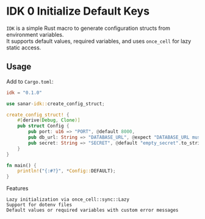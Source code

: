 # IDK 0 Initialize Default Keys

`IDK` is a simple Rust macro to generate configuration structs from environment variables.  
It supports default values, required variables, and uses `once_cell` for lazy static access.

## Usage

Add to `Cargo.toml`:

```toml
idk = "0.1.0"
```
```rust
use sanar-idk::create_config_struct;

create_config_struct! {
    #[derive(Debug, Clone)]
    pub struct Config {
        pub port: u16 => "PORT", @default 8000,
        pub db_url: String => "DATABASE_URL", @expect "DATABASE_URL must be set",
        pub secret: String => "SECRET", @default "empty_secret".to_string()
    }
}

fn main() {
    println!("{:#?}", *Config::DEFAULT);
}
```

Features

    Lazy initialization via once_cell::sync::Lazy
    Support for dotenv files
    Default values or required variables with custom error messages



